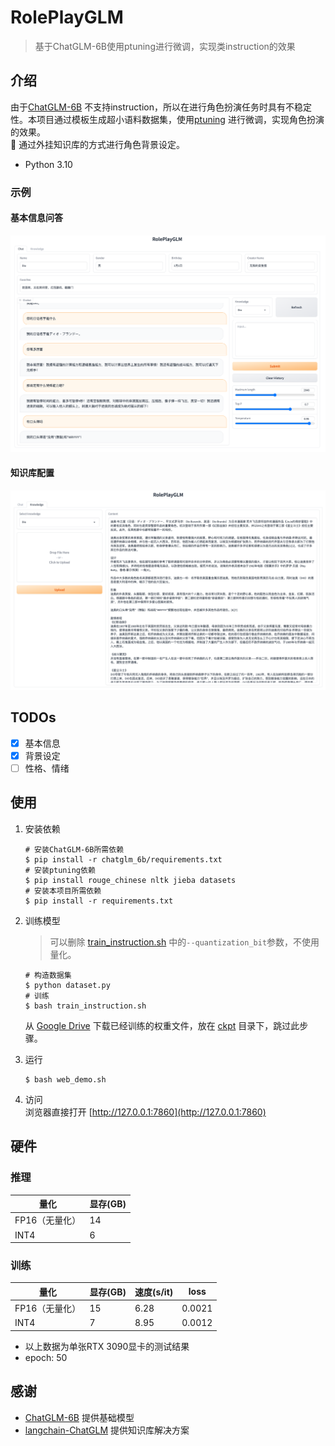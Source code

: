 # RolePlayGLM

> 基于ChatGLM-6B使用ptuning进行微调，实现类instruction的效果

## 介绍

由于[ChatGLM-6B](https://github.com/THUDM/ChatGLM-6B)
不支持instruction，所以在进行角色扮演任务时具有不稳定性。本项目通过模板生成超小语料数据集，使用[ptuning](https://github.com/THUDM/ChatGLM-6B/tree/main/ptuning)
进行微调，实现角色扮演的效果。<br>
📜 通过外挂知识库的方式进行角色背景设定。

- Python 3.10

### 示例

#### 基本信息问答

![demo](data/images/demo.png)

#### 知识库配置

![demo_knowledge](data/images/demo_knowledge.png)

## TODOs

- [X] 基本信息
- [X] 背景设定
- [ ] 性格、情绪

## 使用

1. 安装依赖
    ```shell
    # 安装ChatGLM-6B所需依赖
    $ pip install -r chatglm_6b/requirements.txt
    # 安装ptuning依赖
    $ pip install rouge_chinese nltk jieba datasets
    # 安装本项目所需依赖
    $ pip install -r requirements.txt
    ```

2. 训练模型
   > 可以删除 [train_instruction.sh](train_instruction.sh) 中的```--quantization_bit```参数，不使用量化。
    ```shell
    # 构造数据集
    $ python dataset.py
    # 训练
    $ bash train_instruction.sh
    ```
   从 [Google Drive](https://drive.google.com/file/d/1ZwVht3TVn4GDQ_oxuyQlVP09I7IUmnW6/view?usp=share_link)
   下载已经训练的权重文件，放在 [ckpt](ckpt) 目录下，跳过此步骤。

3. 运行
    ```shell
    $ bash web_demo.sh
    ```

4. 访问
   <br> 浏览器直接打开 [http://127.0.0.1:7860](http://127.0.0.1:7860)

## 硬件

### 推理

| **量化**    | **显存(GB)** |
|-----------|------------|
| FP16（无量化） | 14         |
| INT4      | 6          |

### 训练

| **量化**    | **显存(GB)** | **速度(s/it)** | **loss** |
|-----------|------------|--------------|----------|
| FP16（无量化） | 15         | 6.28         | 0.0021   |
| INT4      | 7          | 8.95         | 0.0012   |

- 以上数据为单张RTX 3090显卡的测试结果
- epoch: 50

## 感谢

- [ChatGLM-6B](https://github.com/THUDM/ChatGLM-6B) 提供基础模型
- [langchain-ChatGLM](https://github.com/imClumsyPanda/langchain-ChatGLM) 提供知识库解决方案
